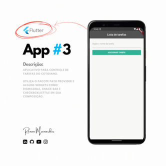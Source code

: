 <img src="https://github.com/renanmainardes/Flutter-Project-3/blob/b06e2d236cd5bd92442ae101a1515a4c4d51e336/Apps%20-%20Divulga%C3%A7%C3%A3o.gif">
